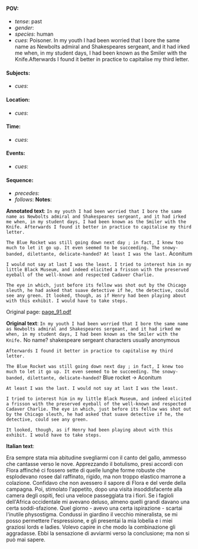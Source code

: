 #### POV: 
  - *tense*: past
  - *gender*: 
  - *species*: human
  - *cues*: Poisoner. In my youth I had been worried that I bore the same name as Newbolts admiral and Shakespeares sergeant, and it had irked me when, in my student days, I had been known as the Smiler with the Knife.Afterwards I found it better in practice to capitalise my third letter.
#### Subjects:
  - *cues*:
#### Location:
  - *cues*:
#### Time:
  - *cues*:
#### Events:
  - *cues*:
#### Sequence:
  - *precedes*: 
  - *follows*:
**Notes**:


**Annotated text**:
`In my youth I had been worried that I bore the same name as Newbolts admiral and Shakespeares sergeant, and it had irked me when, in my student days, I had been known as the Smiler with the Knife. Afterwards I found it better in practice to capitalise my third letter.`

`The Blue Rocket was still going down next day ; in fact, I knew too much to let it go up. It even seemed to be succeeding. The snowy-banded, dilettante, delicate-handed? At least I was the last.` Aconitum

`I would not say at last I was the least. I tried to interest him in my little Black Museum, and indeed elicited a frisson with the preserved eyeball of the well-known and respected Cadaver Charlie.`

`The eye in which, just before its fellow was shot out by the Chicago sleuth, he had asked that suave detective if he, the detective, could see any green. It looked, though, as if Henry had been playing about with this exhibit. I would have to take steps.`


Original page:
[page_91.pdf](https://github.com/vigji/cainjb/blob/main/source_material/pages/page_91.pdf)

**Original text**:
`In my youth I had been worried that I bore the same name as Newbolts admiral and Shakespeares sergeant, and it had irked me when, in my student days, I had been known as the Smiler with the Knife.` No name? shakespeare sergeant characters usually anonymous

`Afterwards I found it better in practice to capitalise my third  letter.` 

`The Blue Rocket was still going down next day ; in fact, I knew too much to let it go up. It even seemed to be succeeding. The snowy-banded, dilettante, delicate-handed?` Blue rocket -> Aconitum

`At least I was the last. I would not say at last I was the least.`

`I tried to interest him in my little Black Museum, and indeed elicited a frisson with the preserved eyeball of the well-known and respected Cadaver Charlie. The eye in which, just before its fellow was shot out by the Chicago sleuth, he had asked that suave detective if he, the detective, could see any green.`

`It looked, though, as if Henry had been playing about with this exhibit. I would have to take steps.`

**Italian text**:

Era sempre stata mia abitudine svegliarmi con il canto del gallo, ammesso che cantasse verso le nove. Apprezzando il botulismo, presi accordi con Flora affinché ci fossero sette di quelle lunghe forme robuste che esplodevano rosee dal raffinato, rigido, ma non troppo elastico marrone a colazione. Confidavo che non avessero il sapore di Flora e del verde della campagna. Poi, stimolato l'appetito, dopo una visita insoddisfacente alla camera degli ospiti, feci una veloce passeggiata tra i fiori. Se i fagioli dell'Africa occidentale mi avevano deluso, almeno quelli grandi davano una certa soddi-sfazione. Quel giorno - avevo una certa ispirazione - scartai l'inutile physostigma. Condussi in giardino il vecchio mineralista, se mi posso permettere l'espressione, e gli presentai la mia lobelia e i miei graziosi lords e ladies. Volevo capire in che modo la combinazione gli aggradasse. Ebbi la sensazione di avviarmi verso la conclusione; ma non si può mai sapere.

